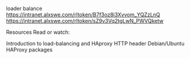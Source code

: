 loader balance  
https://intranet.alxswe.com/rltoken/B7f3oz8i3Xvvom_YQZzLnQ
https://intranet.alxswe.com/rltoken/sZ9v3Vq2tgLwN_PWVQketw

Resources
Read or watch:

Introduction to load-balancing and HAproxy
HTTP header
Debian/Ubuntu HAProxy packages

